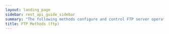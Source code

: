 ```yaml
---
layout: landing_page
sidebar: rest_api_guide_sidebar
summary: "The following methods configure and control FTP server operation."
title: FTP Methods (ftp)
---
```

